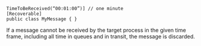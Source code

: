 <!--
title: "How to Discard Old Messages?"
tags: 
-->


    TimeToBeReceived(“00:01:00”)] // one minute
    [Recoverable]
    public class MyMessage { }

If a message cannot be received by the target process in the given time frame, including all time in queues and in transit, the message is discarded.


<div id="rate_article_container">
<div id="rate_article">







